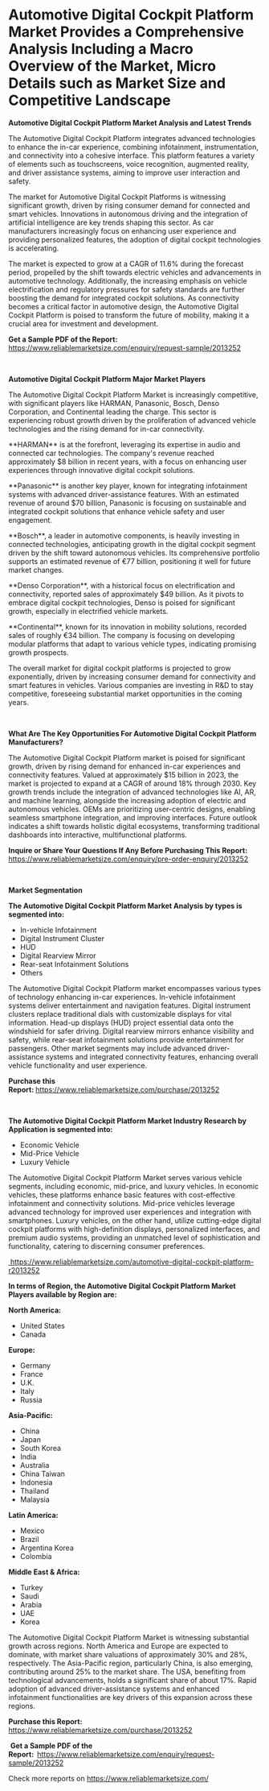 <p><h1>Automotive Digital Cockpit Platform Market Provides a Comprehensive Analysis Including a Macro Overview of the Market, Micro Details such as Market Size and Competitive Landscape</h1></p><p><strong>Automotive Digital Cockpit Platform Market Analysis and Latest Trends</strong></p>
<p><p>The Automotive Digital Cockpit Platform integrates advanced technologies to enhance the in-car experience, combining infotainment, instrumentation, and connectivity into a cohesive interface. This platform features a variety of elements such as touchscreens, voice recognition, augmented reality, and driver assistance systems, aiming to improve user interaction and safety.</p><p>The market for Automotive Digital Cockpit Platforms is witnessing significant growth, driven by rising consumer demand for connected and smart vehicles. Innovations in autonomous driving and the integration of artificial intelligence are key trends shaping this sector. As car manufacturers increasingly focus on enhancing user experience and providing personalized features, the adoption of digital cockpit technologies is accelerating.</p><p>The market is expected to grow at a CAGR of 11.6% during the forecast period, propelled by the shift towards electric vehicles and advancements in automotive technology. Additionally, the increasing emphasis on vehicle electrification and regulatory pressures for safety standards are further boosting the demand for integrated cockpit solutions. As connectivity becomes a critical factor in automotive design, the Automotive Digital Cockpit Platform is poised to transform the future of mobility, making it a crucial area for investment and development.</p></p>
<p><strong>Get a Sample PDF of the Report:&nbsp;</strong> <a href="https://www.reliablemarketsize.com/enquiry/request-sample/2013252?utm_campaign=2520&utm_medium=2&utm_source=Github&utm_content=ia&utm_term=11032025&utm_id=automotive-digital-cockpit-platform">https://www.reliablemarketsize.com/enquiry/request-sample/2013252</a></p>
<p>&nbsp;</p>
<p><strong>Automotive Digital Cockpit Platform Major Market Players</strong></p>
<p><p>The Automotive Digital Cockpit Platform Market is increasingly competitive, with significant players like HARMAN, Panasonic, Bosch, Denso Corporation, and Continental leading the charge. This sector is experiencing robust growth driven by the proliferation of advanced vehicle technologies and the rising demand for in-car connectivity.</p><p>**HARMAN** is at the forefront, leveraging its expertise in audio and connected car technologies. The company's revenue reached approximately $8 billion in recent years, with a focus on enhancing user experiences through innovative digital cockpit solutions.</p><p>**Panasonic** is another key player, known for integrating infotainment systems with advanced driver-assistance features. With an estimated revenue of around $70 billion, Panasonic is focusing on sustainable and integrated cockpit solutions that enhance vehicle safety and user engagement.</p><p>**Bosch**, a leader in automotive components, is heavily investing in connected technologies, anticipating growth in the digital cockpit segment driven by the shift toward autonomous vehicles. Its comprehensive portfolio supports an estimated revenue of €77 billion, positioning it well for future market changes.</p><p>**Denso Corporation**, with a historical focus on electrification and connectivity, reported sales of approximately $49 billion. As it pivots to embrace digital cockpit technologies, Denso is poised for significant growth, especially in electrified vehicle markets.</p><p>**Continental**, known for its innovation in mobility solutions, recorded sales of roughly €34 billion. The company is focusing on developing modular platforms that adapt to various vehicle types, indicating promising growth prospects.</p><p>The overall market for digital cockpit platforms is projected to grow exponentially, driven by increasing consumer demand for connectivity and smart features in vehicles. Various companies are investing in R&D to stay competitive, foreseeing substantial market opportunities in the coming years.</p></p>
<p>&nbsp;</p>
<p><strong>What Are The Key Opportunities For Automotive Digital Cockpit Platform Manufacturers?</strong></p>
<p><p>The Automotive Digital Cockpit Platform market is poised for significant growth, driven by rising demand for enhanced in-car experiences and connectivity features. Valued at approximately $15 billion in 2023, the market is projected to expand at a CAGR of around 18% through 2030. Key growth trends include the integration of advanced technologies like AI, AR, and machine learning, alongside the increasing adoption of electric and autonomous vehicles. OEMs are prioritizing user-centric designs, enabling seamless smartphone integration, and improving interfaces. Future outlook indicates a shift towards holistic digital ecosystems, transforming traditional dashboards into interactive, multifunctional platforms.</p></p>
<p><strong>Inquire or Share Your Questions If Any Before Purchasing This Report:</strong> <a href="https://www.reliablemarketsize.com/enquiry/pre-order-enquiry/2013252?utm_campaign=2520&utm_medium=2&utm_source=Github&utm_content=ia&utm_term=11032025&utm_id=automotive-digital-cockpit-platform">https://www.reliablemarketsize.com/enquiry/pre-order-enquiry/2013252</a></p>
<p>&nbsp;</p>
<p><strong>Market Segmentation</strong></p>
<p><strong>The Automotive Digital Cockpit Platform Market Analysis by types is segmented into:</strong></p>
<p><ul><li>In-vehicle Infotainment</li><li>Digital Instrument Cluster</li><li>HUD</li><li>Digital Rearview Mirror</li><li>Rear-seat Infotainment Solutions</li><li>Others</li></ul></p>
<p><p>The Automotive Digital Cockpit Platform market encompasses various types of technology enhancing in-car experiences. In-vehicle infotainment systems deliver entertainment and navigation features. Digital instrument clusters replace traditional dials with customizable displays for vital information. Head-up displays (HUD) project essential data onto the windshield for safer driving. Digital rearview mirrors enhance visibility and safety, while rear-seat infotainment solutions provide entertainment for passengers. Other market segments may include advanced driver-assistance systems and integrated connectivity features, enhancing overall vehicle functionality and user experience.</p></p>
<p><strong>Purchase this Report:&nbsp;</strong><a href="https://www.reliablemarketsize.com/purchase/2013252?utm_campaign=2520&utm_medium=2&utm_source=Github&utm_content=ia&utm_term=11032025&utm_id=automotive-digital-cockpit-platform">https://www.reliablemarketsize.com/purchase/2013252</a></p>
<p>&nbsp;</p>
<p><strong>The Automotive Digital Cockpit Platform Market Industry Research by Application is segmented into:</strong></p>
<p><ul><li>Economic Vehicle</li><li>Mid-Price Vehicle</li><li>Luxury Vehicle</li></ul></p>
<p><p>The Automotive Digital Cockpit Platform Market serves various vehicle segments, including economic, mid-price, and luxury vehicles. In economic vehicles, these platforms enhance basic features with cost-effective infotainment and connectivity solutions. Mid-price vehicles leverage advanced technology for improved user experiences and integration with smartphones. Luxury vehicles, on the other hand, utilize cutting-edge digital cockpit platforms with high-definition displays, personalized interfaces, and premium audio systems, providing an unmatched level of sophistication and functionality, catering to discerning consumer preferences.</p></p>
<p><a href="https://www.reliablemarketsize.com/automotive-digital-cockpit-platform-r2013252?utm_campaign=2520&utm_medium=2&utm_source=Github&utm_content=ia&utm_term=11032025&utm_id=automotive-digital-cockpit-platform">&nbsp;https://www.reliablemarketsize.com/automotive-digital-cockpit-platform-r2013252</a></p>
<p><strong>In terms of Region, the Automotive Digital Cockpit Platform Market Players available by Region are:</strong></p>
<p>
    <p> <strong> North America: </strong>
        <ul>
            <li>United States</li>
            <li>Canada</li>
        </ul>
        </p> 
    <p> <strong> Europe: </strong>
        <ul>
            <li>Germany</li>
            <li>France</li>
            <li>U.K.</li>
            <li>Italy</li>
            <li>Russia</li>
        </ul>
        </p> 
    <p> <strong> Asia-Pacific: </strong>
        <ul>
            <li>China</li>
            <li>Japan</li>
            <li>South Korea</li>
            <li>India</li>
            <li>Australia</li>
            <li>China Taiwan</li>
            <li>Indonesia</li>
            <li>Thailand</li>
            <li>Malaysia</li>
        </ul>
        </p> 
    <p> <strong> Latin America: </strong>
        <ul>
            <li>Mexico</li>
            <li>Brazil</li>
            <li>Argentina Korea</li>
            <li>Colombia</li>
        </ul>
        </p> 
    <p> <strong> Middle East & Africa: </strong>
        <ul>
            <li>Turkey</li>
            <li>Saudi</li>
            <li>Arabia</li>
            <li>UAE</li>
            <li>Korea</li>
        </ul>
    </p>
    </p>
<p><p>The Automotive Digital Cockpit Platform Market is witnessing substantial growth across regions. North America and Europe are expected to dominate, with market share valuations of approximately 30% and 28%, respectively. The Asia-Pacific region, particularly China, is also emerging, contributing around 25% to the market share. The USA, benefiting from technological advancements, holds a significant share of about 17%. Rapid adoption of advanced driver-assistance systems and enhanced infotainment functionalities are key drivers of this expansion across these regions.</p></p>
<p><strong>Purchase this Report: </strong><a href="https://www.reliablemarketsize.com/purchase/2013252?utm_campaign=2520&utm_medium=2&utm_source=Github&utm_content=ia&utm_term=11032025&utm_id=automotive-digital-cockpit-platform">https://www.reliablemarketsize.com/purchase/2013252</a></p>
<p>&nbsp;<strong>Get a Sample PDF of the Report:&nbsp;&nbsp;</strong><a href="https://www.reliablemarketsize.com/enquiry/request-sample/2013252?utm_campaign=2520&utm_medium=2&utm_source=Github&utm_content=ia&utm_term=11032025&utm_id=automotive-digital-cockpit-platform">https://www.reliablemarketsize.com/enquiry/request-sample/2013252</a></p>
<p><strong></strong></p>
<p>Check more reports on <a href="https://www.reliablemarketsize.com/?utm_campaign=2520&utm_medium=2&utm_source=Github&utm_content=ia&utm_term=11032025&utm_id=automotive-digital-cockpit-platform">https://www.reliablemarketsize.com/</a></p>